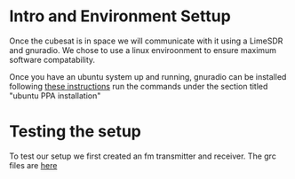 # Intro and Environment Settup
Once the cubesat is in space we will communicate with it using a LimeSDR and gnuradio.
We chose to use a linux enviroonment to ensure maximum software compatability.

Once you have an ubuntu system up and running, gnuradio can be installed following [these instructions](https://wiki.gnuradio.org/index.php/InstallingGR)
run the commands under the section titled "ubuntu PPA installation"

# Testing the setup
To test our setup we first created an fm transmitter and receiver. The grc files are [here](fm)
